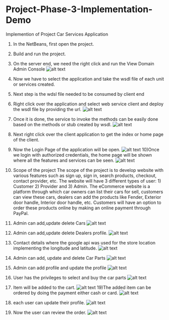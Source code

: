 # Project-Phase-3-Implementation-Demo
Implemention of Project Car Services Application
1)	In the NetBeans, first open the project.
2)	Build and run the project.
3)	On the server end, we need the right click and run the View Domain Admin Console
![alt text](https://github.com/AjayMukhi/Project-Phase-3-Implementation-Demo/blob/master/images/1.png)
4)	Now we have to select the application and take the wsdl file of each unit or services created.
5)	Next step is the wdsl file needed to be consumed by client end 
6)	Right click over the application and select web service client and deploy the wsdl file by providing the url.
![alt text](https://github.com/AjayMukhi/Project-Phase-3-Implementation-Demo/blob/master/images/2.png)
7)	Once it is done, the service to invoke the methods can be easily done based on the methods or stub created by wsdl.
![alt text](https://github.com/AjayMukhi/Project-Phase-3-Implementation-Demo/blob/master/images/3.png)
8)	Next right click over the client application to get the index or home page of the client.
9) Now the Login Page of the application will be open.
![alt text](https://github.com/AjayMukhi/Project-Phase-3-Implementation-Demo/blob/master/images/login%20page.PNG)
10)Once we login with authorized credentials, the home page will be shown where all the features and services can be seen.
![alt text](https://github.com/AjayMukhi/Project-Phase-3-Implementation-Demo/blob/master/images/home%20page.PNG)
11) Scope of the project
The scope of the project is to develop website with various features such as sign up, sign in, search products, checkout, contact provider, etc. The website will have 3 different types of user: 1) Customer 2) Provider and 3) Admin. 
The eCommerce website is a platform through which car owners can list their cars for sell, customers can view these cars, dealers can add the products like Fender, Exterior door handle, Interior door handle, etc. 
Customers will have an option to order these products online by making an online payment through PayPal.
12) Admin can add,update delete Cars 
![alt text](https://github.com/AjayMukhi/Project-Phase-3-Implementation-Demo/blob/master/images/Car.PNG)


13) Admin can add,update delete Dealers profile.
![alt text](https://github.com/AjayMukhi/Project-Phase-3-Implementation-Demo/blob/master/images/dealer.PNG)

14) Contact details where the google api was used for the store location implementing the longitude and latitude.
![alt text](https://github.com/AjayMukhi/Project-Phase-3-Implementation-Demo/blob/master/images/contact.PNG)


15) Admin can add, update and delete Car Parts
![alt text](https://github.com/AjayMukhi/Project-Phase-3-Implementation-Demo/blob/master/images/parts.PNG)

16) Admin can add profile and update the profile
![alt text](https://github.com/AjayMukhi/Project-Phase-3-Implementation-Demo/blob/master/images/profile.PNG)

17) User has the privileges to select and buy the car parts 
![alt text](https://github.com/AjayMukhi/Project-Phase-3-Implementation-Demo/blob/master/images/select.PNG)
18) Item will be added to the cart.
![alt text](https://github.com/AjayMukhi/Project-Phase-3-Implementation-Demo/blob/master/images/addtocart.PNG)
19)The added item can be ordered by doing the payment either cash or card.
![alt text](https://github.com/AjayMukhi/Project-Phase-3-Implementation-Demo/blob/master/images/payment.PNG)

20) each user can update their profile.
![alt text](https://github.com/AjayMukhi/Project-Phase-3-Implementation-Demo/blob/master/images/userprofile.PNG)
21) Now the user can review the order.
![alt text](https://github.com/AjayMukhi/Project-Phase-3-Implementation-Demo/blob/master/images/order.PNG)




